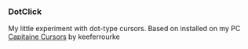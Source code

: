 ### DotClick

My little experiment with dot-type cursors. Based on installed on my PC [Capitaine Cursors](https://github.com/keeferrourke/capitaine-cursors) by keeferrourke
